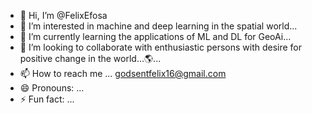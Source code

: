 - 👋 Hi, I’m @FelixEfosa
- 👀 I’m interested in machine and deep learning in the spatial world...
- 🌱 I’m currently learning the applications of ML and DL for GeoAi...
- 💞️ I’m looking to collaborate with enthusiastic persons with desire for positive change in the world...🌎...
- 📫 How to reach me ... godsentfelix16@gmail.com
- 😄 Pronouns: ...
- ⚡ Fun fact: ...

<!---
FelixEfosa/FelixEfosa is a ✨ special ✨ repository because its `README.md` (this file) appears on your GitHub profile.
You can click the Preview link to take a look at your changes.
--->
